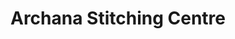 ---
title: "Archana Stitching Centre"
url: /trivandrum/archana-stitching-centre/
shop: Schneiderei
---